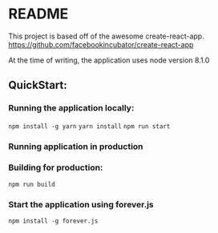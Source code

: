 # README

This project is based off of the awesome create-react-app.
https://github.com/facebookincubator/create-react-app

At the time of writing, the application uses node version 8.1.0

## QuickStart:

### Running the application locally:
```npm install -g yarn```
```yarn install```
```npm run start```

### Running application in production
### Building for production:
```npm run build```

### Start the application using forever.js
```npm install -g forever.js```